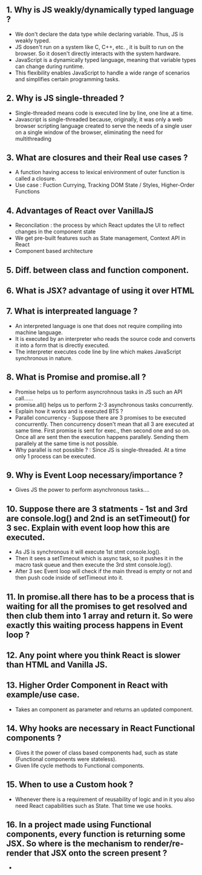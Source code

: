 ## 1. Why is JS weakly/dynamically typed language ?

- We don't declare the data type while declaring variable. Thus, JS is weakly typed.
- JS dosen't run on a system like C, C++, etc. , it is built to run on the browser. So it dosen't directly interacts with the system hardware.
- JavaScript is a dynamically typed language, meaning that variable types can change during runtime. 
- This flexibility enables JavaScript to handle a wide range of scenarios and simplifies certain programming tasks.

## 2. Why is JS single-threaded ?

- Single-threaded means code is executed line by line, one line at a time.
- Javascript is single-threaded because, originally, it was only a web browser scripting language created to serve the needs of a single user
 on a single window of the browser, eliminating the need for multithreading
 
 ## 3. What are closures and their Real use cases ?
 
 - A function having access to lexical enivironment of outer function is called a closure.
 - Use case : Fuction Currying, Tracking DOM State / Styles, Higher-Order Functions

## 4. Advantages of React over VanillaJS

- Reconcilation : the process by which React updates the UI to reflect changes in the component state
- We get pre-built features such as State management, Context API in React
- Component based architecture

## 5. Diff. between class and function component.

## 6. What is JSX? advantage of using it over HTML

## 7. What is interpreated language ?

- An interpreted language is one that does not require compiling into machine language. 
- It is executed by an interpreter who reads the source code and converts it into a form that is directly executed. 
- The interpreter executes code line by line which makes JavaScript synchronous in nature.

## 8. What is Promise and promise.all ?

- Promise helps us to perform asyncrohnous tasks in JS such an API call......
- promise.all() helps us to perform 2-3 asynchronous tasks concurrently.
- Explain how it works and is executed BTS ?
- Parallel concurrency - Suppose there are 3 promises to be executed concurrently. Then concurrency dosen't mean that all 3 are executed at same time. First promise is sent for exec., then second one and so on. Once all are sent then the execution happens parallely. Sending them parallely at the same time is not possible.
- Why parallel is not possible ? : Since JS is single-threaded. At a time only 1 process can be executed.

## 9. Why is Event Loop necessary/importance ?

- Gives JS the power to perform asynchronous tasks....

## 10. Suppose there are 3 statments - 1st and 3rd are console.log() and 2nd is an setTimeout() for 3 sec. Explain with event loop how this are executed.

- As JS is synchronous it will execute 1st stmt console.log().
- Then it sees a setTimeout which is async task, so it pushes it in the macro task queue and then execute the 3rd stmt console.log().
- After 3 sec Event loop will check if the main thread is empty or not and then push code inside of setTimeout into it.

## 11. In promise.all there has to be a process that is waiting for all the promises to get resolved and then club them into 1 array and return it. So were exactly this waiting process happens in Event loop ?

## 12. Any point where you think React is slower than HTML and Vanilla JS.

## 13. Higher Order Component in React with example/use case.

- Takes an component as parameter and returns an updated component.

## 14. Why hooks are necessary in React Functional components ?

- Gives it the power of class based components had, such as state (Functional components were stateless).
- Given life cycle methods to Functional components.

## 15. When to use a Custom hook ?

- Whenever there is a requirement of reusability of logic and in it you also need React capabilities such as State. That time we use hooks.

## 16. In a project made using Functional components, every function is returning some JSX. So where is the mechanism to render/re-render that JSX onto the screen present ?

- 









#
